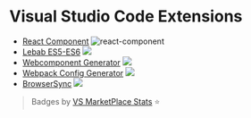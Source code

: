 # Visual Studio Code Extensions

* [React Component][1] ![react-component](https://vsmarketplacebadge.jeremyrajan.com/v1/VSMarketplaceBadge?itemName=jeremyrajan.react-component&install=&badge)
* [Lebab ES5-ES6][2] ![](https://vsmarketplacebadge.jeremyrajan.com/v1/VSMarketplaceBadge?itemName=jeremyrajan.vscode-lebab&install=&badge
)
* [Webcomponent Generator][3] ![](https://vsmarketplacebadge.jeremyrajan.com/v1/VSMarketplaceBadge?itemName=jeremyrajan.webcomponent-generator&install=&badge
)
* [Webpack Config Generator][4] ![](https://vsmarketplacebadge.jeremyrajan.com/v1/VSMarketplaceBadge?itemName=jeremyrajan.webpack&install=&badge
)
* [BrowserSync][5] ![](https://vsmarketplacebadge.jeremyrajan.com/v1/VSMarketplaceBadge?itemName=jeremyrajan.browsersync&install=&badge)

> Badges by [VS MarketPlace Stats](https://github.com/jeremyrajan/vs-marketplace-stats) :star:

[1]: https://marketplace.visualstudio.com/items?itemName=jeremyrajan.react-component
[2]: https://marketplace.visualstudio.com/items?itemName=jeremyrajan.vscode-lebab
[3]: https://marketplace.visualstudio.com/items?itemName=jeremyrajan.webcomponent-generator
[4]: https://marketplace.visualstudio.com/items?itemName=jeremyrajan.webpack
[5]: https://marketplace.visualstudio.com/items?itemName=jeremyrajan.browsersync
